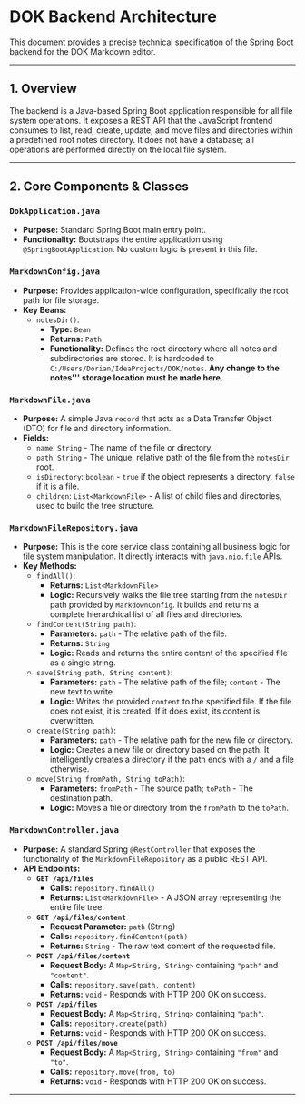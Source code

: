 # DOK Backend Architecture

This document provides a precise technical specification of the Spring Boot backend for the DOK Markdown editor.

---

## 1. Overview

The backend is a Java-based Spring Boot application responsible for all file system operations. It exposes a REST API that the JavaScript frontend consumes to list, read, create, update, and move files and directories within a predefined root notes directory. It does not have a database; all operations are performed directly on the local file system.

---

## 2. Core Components & Classes

### `DokApplication.java`
- **Purpose:** Standard Spring Boot main entry point.
- **Functionality:** Bootstraps the entire application using `@SpringBootApplication`. No custom logic is present in this file.

### `MarkdownConfig.java`
- **Purpose:** Provides application-wide configuration, specifically the root path for file storage.
- **Key Beans:**
    - `notesDir()`:
        - **Type:** `Bean`
        - **Returns:** `Path`
        - **Functionality:** Defines the root directory where all notes and subdirectories are stored. It is hardcoded to `C:/Users/Dorian/IdeaProjects/DOK/notes`. **Any change to the notes''' storage location must be made here.**

### `MarkdownFile.java`
- **Purpose:** A simple Java `record` that acts as a Data Transfer Object (DTO) for file and directory information.
- **Fields:**
    - `name`: `String` - The name of the file or directory.
    - `path`: `String` - The unique, relative path of the file from the `notesDir` root.
    - `isDirectory`: `boolean` - `true` if the object represents a directory, `false` if it is a file.
    - `children`: `List<MarkdownFile>` - A list of child files and directories, used to build the tree structure.

### `MarkdownFileRepository.java`
- **Purpose:** This is the core service class containing all business logic for file system manipulation. It directly interacts with `java.nio.file` APIs.
- **Key Methods:**
    - `findAll()`:
        - **Returns:** `List<MarkdownFile>`
        - **Logic:** Recursively walks the file tree starting from the `notesDir` path provided by `MarkdownConfig`. It builds and returns a complete hierarchical list of all files and directories.
    - `findContent(String path)`:
        - **Parameters:** `path` - The relative path of the file.
        - **Returns:** `String`
        - **Logic:** Reads and returns the entire content of the specified file as a single string.
    - `save(String path, String content)`:
        - **Parameters:** `path` - The relative path of the file; `content` - The new text to write.
        - **Logic:** Writes the provided `content` to the specified file. If the file does not exist, it is created. If it does exist, its content is overwritten.
    - `create(String path)`:
        - **Parameters:** `path` - The relative path for the new file or directory.
        - **Logic:** Creates a new file or directory based on the path. It intelligently creates a directory if the path ends with a `/` and a file otherwise.
    - `move(String fromPath, String toPath)`:
        - **Parameters:** `fromPath` - The source path; `toPath` - The destination path.
        - **Logic:** Moves a file or directory from the `fromPath` to the `toPath`.

### `MarkdownController.java`
- **Purpose:** A standard Spring `@RestController` that exposes the functionality of the `MarkdownFileRepository` as a public REST API.
- **API Endpoints:**
    - **`GET /api/files`**
        - **Calls:** `repository.findAll()`
        - **Returns:** `List<MarkdownFile>` - A JSON array representing the entire file tree.
    - **`GET /api/files/content`**
        - **Request Parameter:** `path` (String)
        - **Calls:** `repository.findContent(path)`
        - **Returns:** `String` - The raw text content of the requested file.
    - **`POST /api/files/content`**
        - **Request Body:** A `Map<String, String>` containing `"path"` and `"content"`.
        - **Calls:** `repository.save(path, content)`
        - **Returns:** `void` - Responds with HTTP 200 OK on success.
    - **`POST /api/files`**
        - **Request Body:** A `Map<String, String>` containing `"path"`.
        - **Calls:** `repository.create(path)`
        - **Returns:** `void` - Responds with HTTP 200 OK on success.
    - **`POST /api/files/move`**
        - **Request Body:** A `Map<String, String>` containing `"from"` and `"to"`.
        - **Calls:** `repository.move(from, to)`
        - **Returns:** `void` - Responds with HTTP 200 OK on success.
---
